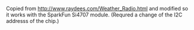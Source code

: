 
Copied from http://www.raydees.com/Weather_Radio.html and modified
so it works with the SparkFun Si4707 module.  (Requred a change of
the I2C addresss of the chip.)

